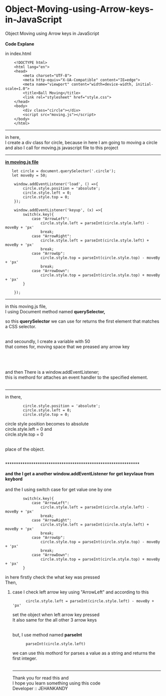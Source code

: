 # Object-Moving-using-Arrow-keys-in-JavaScript
Object Moving using Arrow keys in JavaScript
    <br><br>
    <b>Code Explane</b>
    <br>

in index.html <br>

        <!DOCTYPE html>
        <html lang="en">
        <head>
            <meta charset="UTF-8">
            <meta http-equiv="X-UA-Compatible" content="IE=edge">
            <meta name="viewport" content="width=device-width, initial-scale=1.0">
            <title>Ball Moving</title>
            <link rel="stylesheet" href="style.css">
        </head>
        <body>
            <div class="circle"></div>
            <script src="moving.js"></script>
        </body>
        </html>


**************************************************************




in here, <br>
I create a div class for circle, because in here I am going to moving a circle <br>
and also I call for moving.js javascript file to this project


********************************************************


<b><u>in moving.js file</u></b>


       let circle = document.querySelector('.circle');
       let moveBy = 50;

        window.addEventListener('load', () =>{
            circle.style.position = 'absolute';
            circle.style.left = 0;
            circle.style.top = 0;
        });

        window.addEventListener('keyup', (x) =>{
            switch(x.key){
                case "ArrowLeft":
                    circle.style.left = parseInt(circle.style.left) - moveBy + 'px'
                    break;
                case "ArrowRight":
                    circle.style.left = parseInt(circle.style.left) + moveBy + 'px'
                    break;
                case "ArrowUp":
                    circle.style.top = parseInt(circle.style.top) - moveBy + 'px'
                    break;
                case "ArrowDown":
                    circle.style.top = parseInt(circle.style.top) + moveBy + 'px'
            }

        });

**************************************************************

in this moving.js file,<br>
I using Document method named <b>querySelector,</b>

so this <b>querySelector</b> we can use for returns the first element that matches a CSS selector.<br>
<br>

and secoundly, I create a variable with 50<br> 
that comes for, moving space that we preased any arrow key <br>
<br><br><br>

and then There is a window.addEventListener; 
<br>
this is methord for attaches an event handler to the specified element.
<br><br>
**************************************************************

in there, 

            circle.style.position = 'absolute';
            circle.style.left = 0;
            circle.style.top = 0;

circle style position becomes to absolute<br>
circle.style.left = 0 and <br> 
circle.style.top = 0 <br><br>

place of the object.

<br>
**************************************************************
<br>

<b>and the I get a another window.addEventListener for get keyvlaue from keybord</b>
<br><br>
and the I using switch case for get value one by one

            switch(x.key){
                case "ArrowLeft":
                    circle.style.left = parseInt(circle.style.left) - moveBy + 'px'
                    break;
                case "ArrowRight":
                    circle.style.left = parseInt(circle.style.left) + moveBy + 'px'
                    break;
                case "ArrowUp":
                    circle.style.top = parseInt(circle.style.top) - moveBy + 'px'
                    break;
                case "ArrowDown":
                    circle.style.top = parseInt(circle.style.top) + moveBy + 'px'
            }
            
in here firstly check the what key was pressed<br>
Then,  
   1. case I check left arrow key using "ArrowLeft"
       and according to this 
       
                circle.style.left = parseInt(circle.style.left) - moveBy + 'px'
                
       set the object when left arrow key pressed <br>
       It also same for the all other 3 arrow keys 
       
        <br>
        but, I use method named <b>parseInt</b><br>
                
                parseInt(circle.style.left)
                
        we can use this mothord for parses a value as a string and returns the first integer.<br><br>
        ************************************************************************************************
        
        Thank you for read this and <br> I hope you learn something using this code<br>
        Developer :: JEHANKANDY
            
        
